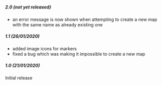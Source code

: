 ##### 2.0 (not yet released)

* an error message is now shown when attempting to create a new map with the same name as already existing one

##### 1.1 (26/01/2020)

* added image icons for markers
* fixed a bug which was making it impossible to create a new map

##### 1.0 (21/01/2020)

Initial release
